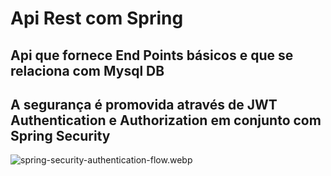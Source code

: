 # Api Rest com Spring 
## Api que fornece End Points básicos e que se relaciona com Mysql DB
## A segurança é promovida através de JWT Authentication e Authorization em conjunto com Spring Security

![spring-security-authentication-flow.webp](https://github.com/WallisonLucas13/RestAPI_Spring_Framework/blob/main/spring-security-authentication-flow.webp)
